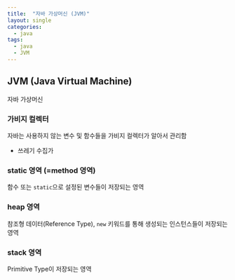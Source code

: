 ```yaml
---
title:  "자바 가상머신 (JVM)"
layout: single
categories:
  - java
tags:
  - java
  - JVM
---
```



## JVM (Java Virtual Machine)
자바 가상머신
### 가비지 컬렉터
자바는 사용하지 않는 변수 및 함수들을 가비지 컬렉터가 알아서 관리함
- 쓰레기 수집가

### static 영역 (=method 영역)
함수 또는 `static`으로 설정된 변수들이 저장되는 영역

### heap 영역
참조형 데이터(Reference Type), `new` 키워드를 통해 생성되는 인스턴스들이 저장되는 영역

### stack 영역
Primitive Type이 저장되는 영역



